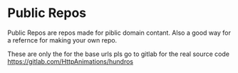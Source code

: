 # Public Repos
Public Repos are repos made for piblic domain contant. Also a good way for a refernce for making your own repo.


These are only the for the base urls pls go to gitlab for the real source code https://gitlab.com/HttpAnimations/hundros

